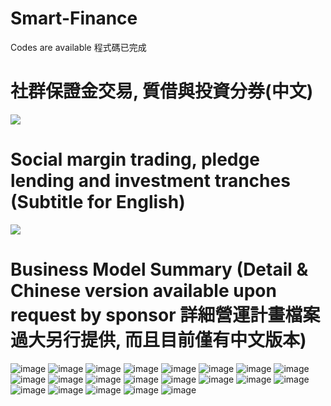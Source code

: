 # Smart-Finance
Codes are available 程式碼已完成
# 社群保證金交易, 質借與投資分券(中文)
[![](http://img.youtube.com/vi/v4LLT9rDiuA/0.jpg)](http://www.youtube.com/watch?v=v4LLT9rDiuA "Margin Trading & Pledge Lending")
# Social margin trading, pledge lending and investment tranches (Subtitle for English)
[![](http://img.youtube.com/vi/v4LLT9rDiuA/0.jpg)](http://www.youtube.com/watch?v=ZifyoLsVPvw "Margin& pledge")
# Business Model Summary (Detail & Chinese version available upon request by sponsor 詳細營運計畫檔案過大另行提供, 而且目前僅有中文版本)
![image](/images/投影片01.jpg)
![image](/images/投影片02.jpg)
![image](/images/投影片03.jpg)
![image](/images/投影片04.jpg)
![image](/images/投影片05.jpg)
![image](/images/投影片06.jpg)
![image](/images/投影片07.jpg)
![image](/images/投影片08.jpg)
![image](/images/投影片09.jpg)
![image](/images/投影片10.jpg)
![image](/images/投影片11.jpg)
![image](/images/投影片12.jpg)
![image](/images/投影片13.jpg)
![image](/images/投影片14.jpg)
![image](/images/投影片15.jpg)
![image](/images/投影片16.jpg)
![image](/images/投影片17.jpg)
![image](/images/投影片18.jpg)
![image](/images/投影片19.jpg)
![image](/images/投影片20.jpg)
![image](/images/投影片21.jpg)
